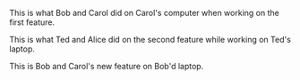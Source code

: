 This is what Bob and Carol did on Carol's computer when working on the first feature.

This is what Ted and Alice did on the second feature while working on Ted's laptop.

This is Bob and Carol's new feature on Bob'd laptop.
